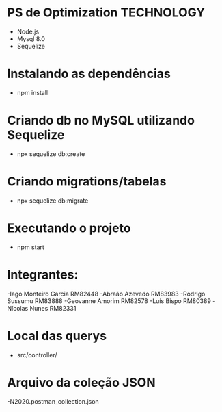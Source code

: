# PS de Optimization TECHNOLOGY
 
- Node.js
- Mysql 8.0
- Sequelize

# Instalando as dependências

- npm install

# Criando db no MySQL utilizando Sequelize

- npx sequelize db:create

# Criando migrations/tabelas

- npx sequelize db:migrate

# Executando o projeto

- npm start

# Integrantes:

-Iago Monteiro Garcia RM82448
-Abraão Azevedo RM83983
-Rodrigo Sussumu RM83888
-Geovanne Amorim RM82578
-Luís Bispo RM80389
-Nícolas Nunes RM82331

# Local das querys 
- src/controller/

# Arquivo da coleção JSON 

-N2020.postman_collection.json